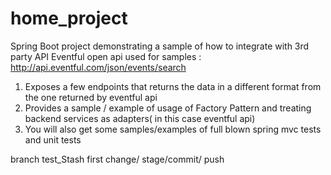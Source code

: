 # home_project
Spring Boot project demonstrating a sample of how to integrate with 3rd party API
Eventful open api used for samples : http://api.eventful.com/json/events/search 

1. Exposes a few endpoints that returns the data in a different format from the one returned by eventful api
2. Provides a sample / example of usage of Factory Pattern and treating backend services as adapters( in this case eventful api)
3. You will also get some samples/examples of full blown spring mvc tests and unit tests

branch test_Stash
first change/ stage/commit/ push
